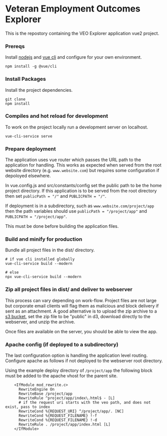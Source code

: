 # Veteran Employment Outcomes Explorer
This is the repostory containing the VEO Explorer application vue2 project. 


### Prereqs
Install [nodejs](https://nodejs.org/en/) and [vue cli](https://cli.vuejs.org/guide/installation.html) and configure for your own environment.

``` 
npm install -g @vue/cli
```

### Install Packages
Install the project dependencies.
```
git clone
npm install
```

### Compiles and hot reload for development
To work on the project locally run a development server on localhost.
```
vue-cli-service serve
```

### Prepare deployment
The application uses vue router which passes the URL path to the application for handling. This works as expected when served from the root website directory (e.g. ```www.website.com```) but requires some configuration if depoloyed elsewhere.

In vue.config.js and src/constants/config set the public path to be the home project directory. If this application is to be served from the root directory then set
```publicPath = "/"``` and ```PUBLICPATH = "/"```. 

If deployment is in a subdirectory, such as ```www.website.com/project/app``` then the path variables should use 
```publicPath = "/project/app"``` and ```PUBLICPATH = "/project/app"```. 

This must be done before building the application files.

### Build and minify for production
Bundle all project files in the dist/ directory. 
```
# if vue cli installed globally
vue-cli-service build --modern

# else
npx vue-cli-service build --modern
```

### Zip all project files in dist/ and deliver to webserver
This process can vary depending on work-flow. Project files are not large but corporate email clients will flag them as malicious and block delivery if sent as an attachment. A good alternative is to upload the zip archive to a [s3 bucket](https://aws.amazon.com/s3/), set the zip file to be "public" in d3, download directly to the webserver, and unzip the archive.

Once files are available on the server, you should be able to view the app.

### Apache config (if deployed to a subdirectory)
The last configuration option is handling the application level routing. Configure apache as follows if not deployed to the webserver root directory.

Using the example deploy directory of ```/project/app``` the following block must be added to the apache vhost for the parent site.
```
    <IfModule mod_rewrite.c>
      RewriteEngine On
      RewriteBase /project/app
      RewriteRule ^project/app/index\.html$ - [L]
      # if the request uri starts with the veo path, and does not exist, pass to index
      RewriteCond %{REQUEST_URI} ^/project/app/. [NC]
      RewriteCond %{REQUEST_FILENAME} !-f
      RewriteCond %{REQUEST_FILENAME} !-d
      RewriteRule . /project/app/index.html [L]
    </IfModule>
```
